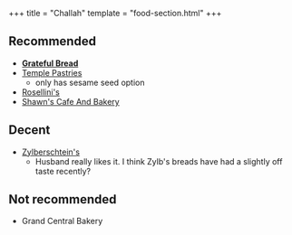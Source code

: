 +++
title = "Challah"
template = "food-section.html"
+++

## Recommended
- **[Grateful Bread](https://gratefulbreadbaking.com/)**
- [Temple Pastries](https://www.templepastries.com/)
    - only has sesame seed option
- [Rosellini's](https://rosellinis.com/)
- [Shawn's Cafe And Bakery](https://www.shawnscafeandbakery.com/)

## Decent
- [Zylberschtein's](https://www.zylberschtein.com/)
    - Husband really likes it. I think Zylb's breads have had a slightly off taste recently?

## Not recommended
- Grand Central Bakery